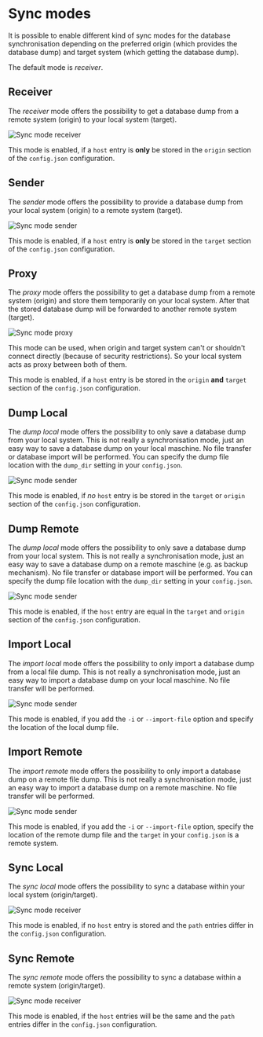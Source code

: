# Sync modes

It is possible to enable different kind of sync modes for the database synchronisation depending on the preferred origin (which provides the database dump) and target system (which getting the database dump). 

The default mode is _receiver_. 

## Receiver

The _receiver_ mode offers the possibility to get a database dump from a remote system (origin) to your local system (target). 

![Sync mode receiver](images/sync-mode-receiver.png)

This mode is enabled, if a `host` entry is __only__ be stored in the `origin` section of the `config.json` configuration.

## Sender

The _sender_ mode offers the possibility to provide a database dump from your local system (origin) to a remote system (target). 

![Sync mode sender](images/sync-mode-sender.png)

This mode is enabled, if a `host` entry is __only__ be stored in the `target` section of the `config.json` configuration.

## Proxy

The _proxy_ mode offers the possibility to get a database dump from a remote system (origin) and store them temporarily on your local system. After that the stored database dump will be forwarded to another remote system (target).

![Sync mode proxy](images/sync-mode-proxy.png)

This mode can be used, when origin and target system can't or shouldn't connect directly (because of security restrictions). So your local system acts as proxy between both of them.  

This mode is enabled, if a `host` entry is be stored in the `origin` __and__ `target` section of the `config.json` configuration.

## Dump Local

The _dump local_ mode offers the possibility to only save a database dump from your local system. This is not really a synchronisation mode, just an easy way to save a database dump on your local maschine. No file transfer or database import will be performed. You can specify the dump file location with the `dump_dir` setting in your `config.json`.

![Sync mode sender](images/sync-mode-dump-local.png)

This mode is enabled, if _no_ `host` entry is be stored in the `target` or `origin` section of the `config.json` configuration.

## Dump Remote

The _dump local_ mode offers the possibility to only save a database dump from your local system. This is not really a synchronisation mode, just an easy way to save a database dump on a remote maschine (e.g. as backup mechanism). No file transfer or database import will be performed. You can specify the dump file location with the `dump_dir` setting in your `config.json`.

![Sync mode sender](images/sync-mode-dump-remote.png)

This mode is enabled, if the `host` entry are equal in the `target` and `origin` section of the `config.json` configuration.

## Import Local

The _import local_ mode offers the possibility to only import a database dump from a local file dump. This is not really a synchronisation mode, just an easy way to import a database dump on your local maschine. No file transfer will be performed.

![Sync mode sender](images/sync-mode-dump-local.png)

This mode is enabled, if you add the `-i` or `--import-file` option and specify the location of the local dump file.

## Import Remote

The _import remote_ mode offers the possibility to only import a database dump on a remote file dump. This is not really a synchronisation mode, just an easy way to import a database dump on a remote maschine. No file transfer will be performed.

![Sync mode sender](images/sync-mode-dump-remote.png)

This mode is enabled, if you add the `-i` or `--import-file` option, specify the location of the remote dump file and the `target` in your `config.json` is a remote system.

## Sync Local

The _sync local_ mode offers the possibility to sync a database within your local system (origin/target). 

![Sync mode receiver](images/sync-mode-sync-local.png)

This mode is enabled, if no `host` entry is stored and the `path` entries differ in the `config.json` configuration.

## Sync Remote

The _sync remote_ mode offers the possibility to sync a database within a remote system (origin/target). 

![Sync mode receiver](images/sync-mode-sync-remote.png)

This mode is enabled, if the `host` entries will be the same and the `path` entries differ in the `config.json` configuration.
